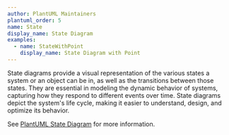 ```yaml
---
author: PlantUML Maintainers
plantuml_order: 5
name: State
display_name: State Diagram
examples:
  - name: StateWithPoint
    display_name: State Diagram with Point
---
```


State diagrams provide a visual representation of the various states a system or an object can be in,
as well as the transitions between those states.
They are essential in modeling the dynamic behavior of systems,
capturing how they respond to different events over time.
State diagrams depict the system's life cycle, making it easier to understand, design, and optimize its behavior.

See [PlantUML State Diagram](https://plantuml.com/state-diagram) for more information.
